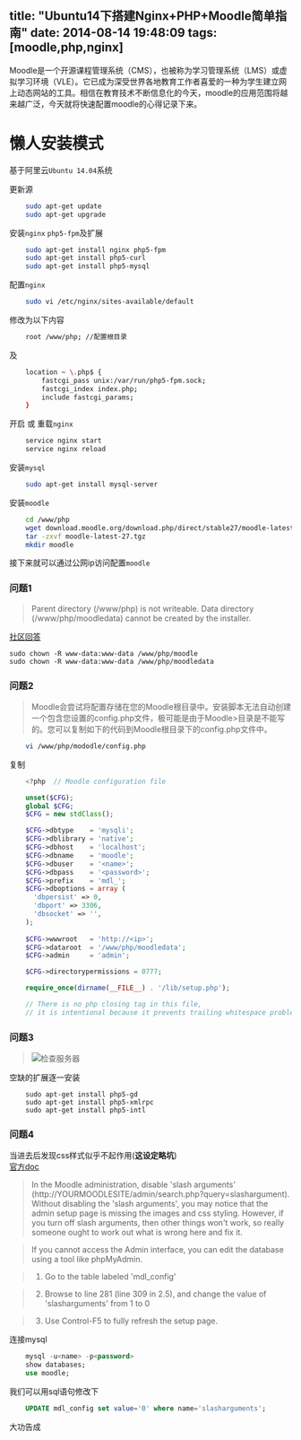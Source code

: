 title: "Ubuntu14下搭建Nginx+PHP+Moodle简单指南"
date: 2014-08-14 19:48:09
tags: [moodle,php,nginx]
---

Moodle是一个开源课程管理系统（CMS），也被称为学习管理系统（LMS）或虚拟学习环境（VLE）。它已成为深受世界各地教育工作者喜爱的一种为学生建立网上动态网站的工具。相信在教育技术不断信息化的今天，moodle的应用范围将越来越广泛，今天就将快速配置moodle的心得记录下来。

<!-- more -->

# 懒人安装模式

基于阿里云`Ubuntu 14.04`系统  

更新源
```bash
	sudo apt-get update
	sudo apt-get upgrade
```
安装`nginx`  `php5-fpm`及扩展
```bash
	sudo apt-get install nginx php5-fpm
	sudo apt-get install php5-curl
	sudo apt-get install php5-mysql
```
配置`nginx`
```bash
	sudo vi /etc/nginx/sites-available/default
```
修改为以下内容
```bash
	root /www/php; //配置根目录
```
及
```bash
	location ~ \.php$ {
		fastcgi_pass unix:/var/run/php5-fpm.sock;  
		fastcgi_index index.php;  
		include fastcgi_params;  
	}  
```
开启 或 重载`nginx`
```bash
	service nginx start
	service nginx reload
```
安装`mysql`
```bash
	sudo apt-get install mysql-server
```
安装`moodle`
```bash
	cd /www/php
	wget download.moodle.org/download.php/direct/stable27/moodle-latest-27.tgz
	tar -zxvf moodle-latest-27.tgz
	mkdir moodle
```
接下来就可以通过公网ip访问配置`moodle`

### 问题1
>Parent directory (/www/php) is not writeable. Data directory (/www/php/moodledata) cannot be created by the installer.  

[社区回答](http://stackoverflow.com/questions/18749927/error-installing-moodle-dataroot-location-is-not-secure-and-parent-)  
	
	sudo chown -R www-data:www-data /www/php/moodle
	sudo chown -R www-data:www-data /www/php/moodledata


### 问题2
>Moodle会尝试将配置存储在您的Moodle根目录中。安装脚本无法自动创建一个包含您设置的config.php文件，极可能是由于Moodle>目录是不能写的。您可以复制如下的代码到Moodle根目录下的config.php文件中。

```bash
	vi /www/php/mododle/config.php
```
复制
```php
	<?php  // Moodle configuration file

	unset($CFG);
	global $CFG;
	$CFG = new stdClass();

	$CFG->dbtype    = 'mysqli';
	$CFG->dblibrary = 'native';
	$CFG->dbhost    = 'localhost';
	$CFG->dbname    = 'moodle';
	$CFG->dbuser    = '<name>';
	$CFG->dbpass    = '<password>';
	$CFG->prefix    = 'mdl_';
	$CFG->dboptions = array (
	  'dbpersist' => 0,
	  'dbport' => 3306,
	  'dbsocket' => '',
	);
	
	$CFG->wwwroot   = 'http://<ip>';
	$CFG->dataroot  = '/www/php/moodledata';
	$CFG->admin     = 'admin';

	$CFG->directorypermissions = 0777;

	require_once(dirname(__FILE__) . '/lib/setup.php');

	// There is no php closing tag in this file,
	// it is intentional because it prevents trailing whitespace problems!
```

### 问题3
>![检查服务器](http://daysv.qiniudn.com/o_18v7tklup9441rm51joi1h5u1gp39.jpg)

空缺的扩展逐一安装
```
	sudo apt-get install php5-gd
	sudo apt-get install php5-xmlrpc 
	sudo apt-get install php5-intl
```
### 问题4
当进去后发现css样式似乎不起作用(**这设定略坑**)  
[官方doc](https://docs.moodle.org/dev/Install_Moodle_On_Ubuntu_with_Nginx/PHP-fpm)

>In the Moodle administration, disable 'slash arguments' (http://YOURMOODLESITE/admin/search.php?query=slashargument). Without disabling the 'slash arguments', you may notice that the admin setup page is missing the images and css styling. However, if you turn off slash arguments, then other things won't work, so really someone ought to work out what is wrong here and fix it.

>If you cannot access the Admin interface, you can edit the database using a tool like phpMyAdmin.

>1. Go to the table labeled 'mdl_config'

>2. Browse to line 281 (line 309 in 2.5), and change the value of 'slasharguments' from 1 to 0

>3. Use Control-F5 to fully refresh the setup page. 	


连接mysql
```sql
	mysql -u<name> -p<password>
	show databases;
	use moodle;
```
我们可以用sql语句修改下
```sql
	UPDATE mdl_config set value='0' where name='slasharguments';
```
大功告成  

